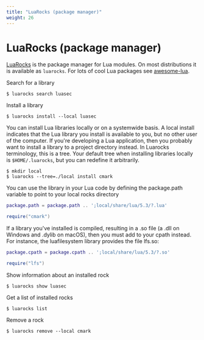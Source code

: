 ```yaml
---
title: "LuaRocks (package manager)"
weight: 26
---
```


# LuaRocks (package manager)

[LuaRocks](https://luarocks.org/) is the package manager for Lua modules.
On most distributions it is available as `luarocks`.
For lots of cool Lua packages see [awesome-lua](https://github.com/JaredSartin/awesome-lua).

Search for a library

```
$ luarocks search luasec
```

Install a library

```
$ luarocks install --local luasec
```

You can install Lua libraries locally or on a systemwide basis.
A local install indicates that the Lua library you install is available to you,
but no other user of the computer. If you're developing a Lua application, then
you probably want to install a library to a project directory instead.
In Luarocks terminology, this is a tree.
Your default tree when installing libraries locally is `$HOME/.luarocks`,
but you can redefine it arbitrarily.

```
$ mkdir local
$ luarocks --tree=./local install cmark
```

You can use the library in your Lua code by defining the package.path variable
to point to your local rocks directory

```lua
package.path = package.path .. ';local/share/lua/5.3/?.lua'

require("cmark")
```

If a library you've installed is compiled, resulting in a .so file
(a .dll on Windows and .dylib on macOS), then you must add to your cpath instead.
For instance, the luafilesystem library provides the file lfs.so:

```lua
package.cpath = package.cpath .. ';local/share/lua/5.3/?.so'

require("lfs")
```

Show information about an installed rock

```
$ luarocks show luasec
```

Get a list of installed rocks

```
$ luarocks list
```

Remove a rock

```
$ luarocks remove --local cmark
```
